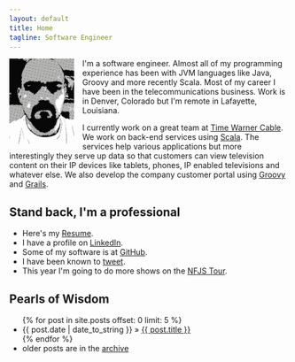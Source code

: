 ```yaml
---
layout: default
title: Home 
tagline: Software Engineer 
---
```

<img align="left" style="padding-right:15px;" src="/assets/images/demian_headshot.png"> 

I'm a software engineer.  Almost all of my programming experience has been with JVM languages
like Java, Groovy and more recently Scala.  Most of my career I have been in the
telecommunications business.  Work is in Denver, Colorado but I'm remote in 
Lafayette, Louisiana.

I currently work on a great team at [Time Warner Cable](http://www.timewarnercable.com/).  We work on back-end services
using [Scala](http://www.scala-lang.org/).  The services help various applications but more interestingly they 
serve up data so that customers can view television content on their IP devices like
tablets, phones, IP enabled televisions and whatever else.
We also develop the company customer portal using [Groovy](http://groovy.codehaus.org/) and 
[Grails](http://grails.org/).

## Stand back, I'm a professional
- Here's my [Resume](/resume.html).
- I have a profile on [LinkedIn](http://www.linkedin.com/in/demian0311).
- Some of my software is at [GitHub](https://github.com/demian0311).
- I have been known to [tweet](https://twitter.com/demian0311).
- This year I'm going to do more shows on the [NFJS Tour](http://www.nofluffjuststuff.com).

## Pearls of Wisdom 
<ul class="posts">
  {% for post in site.posts offset: 0 limit: 5 %}
    <li><span>{{ post.date | date_to_string }}</span> &raquo; <a href="{{ BASE_PATH }}{{ post.url }}">{{ post.title }}</a></li>
  {% endfor %}
    <li>older posts are in the <a href="/archive.html">archive</a></li>
</ul>
